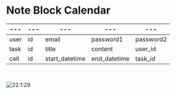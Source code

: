 # Note Block Calendar

|---|---|---|---|---|
|---|---|---|---|---|
| user | id | email | password1 | password2 |
| task | id | title | content | user_id |
| cell | id | start_datetime | end_datetime | task_id |

<br>

![22:1:29](https://user-images.githubusercontent.com/47287801/151654524-f889a58f-a886-4251-a985-b80bdec34c97.gif)
